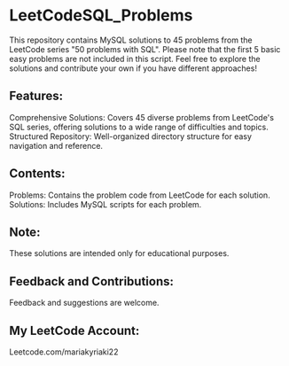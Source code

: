 # LeetCodeSQL_Problems
This repository contains MySQL solutions to 45 problems from the LeetCode series "50 problems with SQL". Please note that the first 5 basic easy problems are not included in this script.
Feel free to explore the solutions and contribute your own if you have different approaches!

## Features:
Comprehensive Solutions: Covers 45 diverse problems from LeetCode's SQL series, offering solutions to a wide range of difficulties and topics.
Structured Repository: Well-organized directory structure for easy navigation and reference.

## Contents:
Problems: Contains the problem code from LeetCode for each solution.
Solutions: Includes MySQL scripts for each problem.

## Note:
These solutions are intended only for educational purposes.

## Feedback and Contributions:
Feedback and suggestions are welcome.

## My LeetCode Account: 
Leetcode.com/mariakyriaki22 
